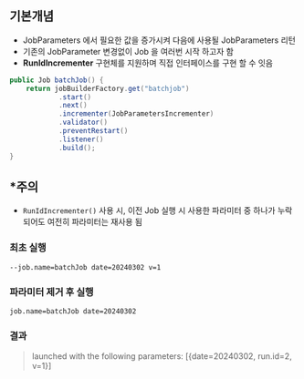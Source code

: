 ## 기본개념

- JobParameters 에서 필요한 값을 증가시켜 다음에 사용될 JobParameters 리턴
- 기존의 JobParameter 변경없이 Job 을 여러번 시작 하고자 함
- **RunIdIncrementer** 구현체를 지원하며 직접 인터페이스를 구현 할 수 잇음

```java
public Job batchJob() {
    return jobBuilderFactory.get("batchjob")
            .start()
            .next()
            .incrementer(JobParametersIncrementer)
            .validator()
            .preventRestart()
            .listener()
            .build();
}
```

## *주의
 
-  `RunIdIncrementer()` 사용 시, 이전 Job 실행 시 사용한 파라미터 중 하나가 누락되어도 여전히 파라미터는 재사용 됨

### 최초 실행
```
--job.name=batchJob date=20240302 v=1
```
### 파라미터 제거 후 실행
```
job.name=batchJob date=20240302
```
### 결과
> launched with the following parameters: [{date=20240302, run.id=2, v=1}]

